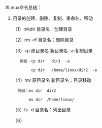 #Linux命令总结：

1. 目录的创建、删除、复制、重命名、移动

   （1）mkdir 目录名：创建目录
   
   （2）rm -rf 目录名：删除目录
   
   （3）cp 原目录名 新目录名 -a:复制目录
   
          例如：cp dir   dir1  -a
          
               cp dir   /home/linux/dir2  -a
               
   （4）mv 原目录名 新目录名：目录移动
   
         例如：mv dir  dir2
         
              mv dir  /home/linux/
   
   （5）ls -d 目录名：列出目录
   
   （6）
   





 
